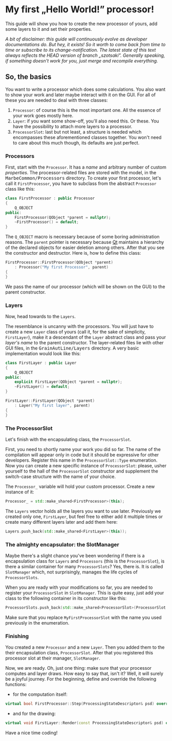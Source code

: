 ---
---
# My first „Hello World!” processor!

This guide will show you how to create the new processor of yours, add some layers to it and set their properties.

*A bit of disclaimer: this guide will continuously evolve as developer documentations do. But hey, it exists! So it worth to come back from time to time or subscribe to its change-notification. The latest state of this text always reflects the HEAD version of branch „szotsaki”. Generally speaking, if something doesn't work for you, just merge and recompile everything.*

## So, the basics
You want to write a processor which does some calculations. You also want to show your work and later maybe interact with it on the GUI. For all of these you are needed to deal with three classes:
1. `Processor`: of course this is the most important one. All the essence of your work goes mostly here.
2. `Layer`: if you want some show-off, you'll also need this. Or these. You have the possibility to attach more layers to a processor.
3. `ProcessorSlot`: last but not least, a structure is needed which encompasses these aforementioned classes together. You won't need to care about this much though, its defaults are just perfect.

### Processors
First, start with the `Processor`. It has a *name* and arbitrary number of custom *properties*. The processor-related files are stored with the model, in the <tt>MarbeCommon/Processors</tt> directory. To create your first processor, let's call it `FirstProcessor`, you have to subclass from the abstract `Processor` class like this:

```c++
class FirstProcessor : public Processor
{
    Q_OBJECT
public:
    FirstProcessor(QObject *parent = nullptr);
    ~FirstProcessor() = default;
}
```

The `Q_OBJECT` macro is necessary because of some boring administration reasons. The `parent` pointer is necessary because [Qt](http://www.qt.io/) maintains a hierarchy of the declared objects for easier deletion among others. After that you see the constructor and destructor. Here is, how to define this class:

```c++
FirstProcessor::FirstProcessor(QObject *parent)
    : Processor("My first Processor", parent)
{
}
```

We pass the name of our processor (which will be shown on the GUI) to the parent constructor.

### Layers
Now, head towards to the `Layers`.

The resemblance is uncanny with the processors. You will just have to create a new `Layer` class of yours (call it, for the sake of simplicity, `FirstLayer`), make it a descendant of the `Layer` abstract class and pass your *layer's name* to the parent constructor. The layer-related files lie with other GUI files, in the <tt>GrainAutLine/Layers</tt> directory. A very basic implementation would look like this:

```c++
class FirstLayer : public Layer
{
    Q_OBJECT
public:
    explicit FirstLayer(QObject *parent = nullptr);
    ~FirstLayer() = default;
}
```

```c++
FirstLayer::FirstLayer(QObject *parent)
    : Layer("My first layer", parent)
{
}
```

### The ProcessorSlot
Let's finish with the encapsulating class, the `ProcessorSlot`.

First, you need to shortly name your work you did so far. The name of the compilation will appear only in code but it should be expressive for other developers. Register this name in the `ProcessorSlot::Type` enumeration. Now you can create a new specific instance of `ProcessorSlot`: please, usher yourself to the hall of the `ProcessorSlot` constructor and supplement the switch-case structure with the name of your choice.

The `Processor_` variable will hold your custom processor. Create a new instance of it:
```c++
Processor_ = std::make_shared<FirstProcessor>(this);
```
The `Layers` vector holds all the layers you want to use later. Previously we created only one, `FirstLayer`, but feel free to either add it multiple times or create many different layers later and add them here:
```c++
Layers.push_back(std::make_shared<FirstLayer>(this));
```

### The almighty encapsulator: the SlotManager
Maybe there's a slight chance you've been wondering if there is a encapsulation class for `Layers` and `Processors` (this is the `ProcessorSlot`), is there a similar container for many `ProcessorSlots`? Yes, there is. It is called `SlotManager` which, not surprisingly, manages the life cycles of `ProcessorSlots`.

When you are ready with your modifications so far, you are needed to register your `ProcessorSlot` in `SlotManager`. This is quite easy, just add your class to the following container in its constructor like this:
```c++
ProcessorSlots.push_back(std::make_shared<ProcessorSlot>(ProcessorSlot::Type::MyFirstProcessorSlot, this));
```

Make sure that you replace `MyFirstProcessorSlot` with the name you used previously in the enumeration.

### Finishing

You created a new  `Processor` and a new `Layer`. Then you added them to the their encapsulation class, `ProcessorSlot`. After that you registered this processor slot at their manager, `SlotManager`.

Now, we are ready. Oh, just one thing: make sure that your processor computes and layer draws. How easy to say that, isn't it? Well, it will surely be a joyful journey. For the beginning, define and override the following functions:
- for the computation itself:
```c++
virtual bool FirstProcessor::Step(ProcessingStateDescriptor& psd) override;
```
- and for the drawing:
```c++
virtual void FirstLayer::Render(const ProcessingStateDescriptor& psd) override;
```

Have a nice time coding!
